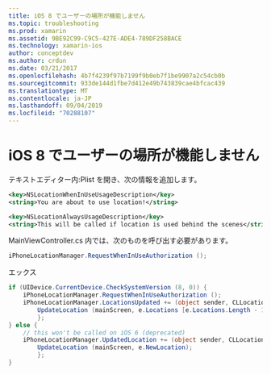 ```yaml
---
title: iOS 8 でユーザーの場所が機能しません
ms.topic: troubleshooting
ms.prod: xamarin
ms.assetid: 9BE92C99-C9C5-427E-ADE4-789DF258BACE
ms.technology: xamarin-ios
author: conceptdev
ms.author: crdun
ms.date: 03/21/2017
ms.openlocfilehash: 4b7f4239f97b7199f9b0eb7f1be9907a2c54cb0b
ms.sourcegitcommit: 933de144d1fbe7d412e49b743839cae4bfcac439
ms.translationtype: MT
ms.contentlocale: ja-JP
ms.lasthandoff: 09/04/2019
ms.locfileid: "70288107"
---
```

# <a name="user-location-not-working-in-ios-8"></a>iOS 8 でユーザーの場所が機能しません

テキストエディター内:Plist を開き、次の情報を追加します。

```xml
<key>NSLocationWhenInUseUsageDescription</key>
<string>You are about to use location!</string>

<key>NSLocationAlwaysUsageDescription</key>
<string>This will be called if location is used behind the scenes</string>
```

MainViewController.cs 内では、次のものを呼び出す必要があります。

```csharp
iPhoneLocationManager.RequestWhenInUseAuthorization ();
```

エックス

```cs
if (UIDevice.CurrentDevice.CheckSystemVersion (8, 0)) {
    iPhoneLocationManager.RequestWhenInUseAuthorization ();
    iPhoneLocationManager.LocationsUpdated += (object sender, CLLocationsUpdatedEventArgs e) => {
        UpdateLocation (mainScreen, e.Locations [e.Locations.Length - 1]);
        };
} else {
    // this won't be called on iOS 6 (deprecated)
    iPhoneLocationManager.UpdatedLocation += (object sender, CLLocationUpdatedEventArgs e) => {
        UpdateLocation (mainScreen, e.NewLocation);
        };
}
```
